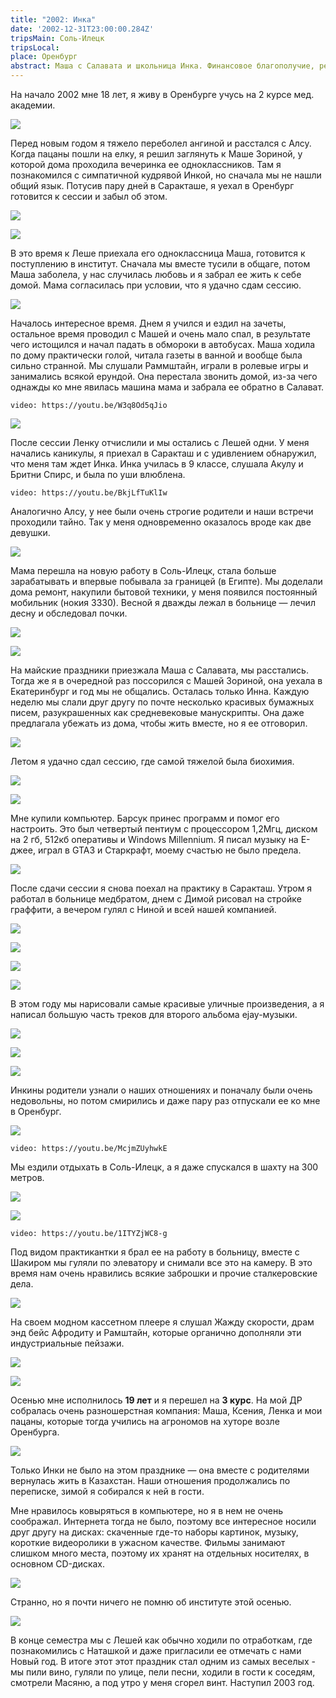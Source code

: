 ```yaml
---
title: "2002: Инка"
date: '2002-12-31T23:00:00.284Z'
tripsMain: Соль-Илецк
tripsLocal: 
place: Оренбург
abstract: Маша с Салавата и школьница Инка. Финансовое благополучие, ремонт и покупка компьютера. Заброшки и шахта.
---
```


На начало 2002 мне 18 лет, я живу в Оренбурге учусь на 2 курсе мед. академии.

![](m/2002-inna-02.jpg)

Перед новым годом я тяжело переболел ангиной и расстался с Алсу. Когда пацаны пошли на елку, я решил заглянуть к Маше Зориной, у которой дома проходила вечеринка ее одноклассников. Там я познакомился с симпатичной кудрявой Инкой, но сначала мы не нашли общий язык. Потусив пару дней в Саракташе, я уехал в Оренбург готовится к сессии и забыл об этом.

![](m/vania2002.jpg)

![](m/orgma-2k-2002-fiza.jpg)

В это время к Леше приехала его одноклассница Маша, готовится к поступлению в институт. Сначала мы вместе тусили в общаге, потом Маша заболела, у нас случилась любовь и я забрал ее жить к себе домой. Мама согласилась при условии, что я удачно сдам сессию.

![](m/2002-masha-ruban-01.jpg)

Началось интересное время. Днем я учился и ездил на зачеты, остальное время проводил с Машей и очень мало спал, в результате чего истощился и начал падать в обмороки в автобусах. Маша ходила по дому практически голой, читала газеты в ванной и вообще была сильно странной. Мы слушали Раммштайн, играли в ролевые игры и занимались всякой ерундой. Она перестала звонить домой, из-за чего однажды ко мне явилась машина мама и забрала ее обратно в Салават.

`video: https://youtu.be/W3q8Od5qJio`

![](dop/masha-r-text.jpg)

После сессии Ленку отчислили и мы остались с Лешей одни. У меня начались каникулы, я приехал в Саракташ и с удивлением обнаружил, что меня там ждет Инка. Инка училась в 9 классе, слушала Акулу и Бритни Спирс, и была по уши влюблена. 

`video: https://youtu.be/BkjLfTuKlIw`

Аналогично Алсу, у нее были очень строгие родители и наши встречи проходили тайно. Так у меня одновременно оказалось вроде как две девушки.

![](m/2002-inna-04.jpg)

Мама перешла на новую работу в Соль-Илецк, стала больше зарабатывать и впервые побывала за границей (в Египте). Мы доделали дома ремонт, накупили бытовой техники, у меня появился постоянный мобильник (нокия 3330). Весной я дважды лежал в больнице — лечил десну и обследовал почки.

![](dop/room.jpg)

![](dop/nokia.jpg)

На майские праздники приезжала Маша с Салавата, мы расстались. Тогда же я в очередной раз поссорился с Машей Зориной, она уехала в Екатеринбург и год мы не общались. Осталась только Инна. Каждую неделю мы слали друг другу по почте несколько красивых бумажных писем, разукрашенных как средневековые манускрипты. Она даже предлагала убежать из дома, чтобы жить вместе, но я ее отговорил.

![](dop/inka-start.jpg)

Летом я удачно сдал сессию, где самой тяжелой была биохимия. 

![](m/orgma-2k-2002-biohim.jpg)

![](m/orgma-2k-2002-angl.jpg)

Мне купили компьютер. Барсук принес программ и помог его настроить. Это был четвертый пентиум с процессором 1,2Мгц, диском на 2 гб, 512кб оперативы и Windows Millennium. Я писал музыку на Е-джее, играл в GTA3 и Старкрафт, моему счастью не было предела.

![](m/2002-inna-05.jpg)

После сдачи сессии я снова поехал на практику в Саракташ. Утром я работал в больнице медбратом, днем с Димой рисовал на стройке граффити, а вечером гулял с Ниной и всей нашей компанией.

![](m/2002-praktika-1.jpg)

![](m/2002-praktika-3.jpg)

![](m/2002-nina-03.jpg)

![](m/2002-nina-04.jpg)

В этом году мы нарисовали самые красивые уличные произведения, а я написал большую часть треков для второго альбома ejay-музыки.

![](m/dima2001-2002-3.jpg)

![](m/2002-nina-01.jpg)

![](m/2002-nina-02.jpg)

Инкины родители узнали о наших отношениях и поначалу были очень недовольны, но потом смирились и даже пару раз отпускали ее ко мне в Оренбург.

![](m/2002-inna-03.jpg)

`video: https://youtu.be/McjmZUyhwkE`

Мы ездили отдыхать в Соль-Илецк, а я даже спускался в шахту на 300 метров.

![](m/salt2002-1.jpg)

![](m/salt2002-5v.jpg)

`video: https://youtu.be/1ITYZjWC8-g`

Под видом практикантки я брал ее на работу в больницу, вместе с Шакиром мы гуляли по элеватору и снимали все это на камеру. В это время нам очень нравились всякие заброшки и прочие сталкеровские дела. 

![](m/2002-inna-06.jpg)

На своем модном кассетном плеере я слушал Жажду скорости, драм энд бейс Афродиту и Рамштайн, которые органично дополняли эти индустриальные пейзажи.

![](m/dima2001-2002-4.jpg)

![](m/dima2001-2002-5.jpg) 

Осенью мне исполнилось **19 лет** и я перешел на **3 курс**. На мой ДР собралась очень разношерстная компания: Маша, Ксения, Ленка и мои пацаны, которые тогда учились на агрономов на хуторе возле Оренбурга.

![](m/2002-09-dr-mix1.jpg)

Только Инки не было на этом празднике — она вместе с родителями вернулась жить в Казахстан. Наши отношения продолжались по переписке, зимой я собирался к ней в гости.

Мне нравилось ковыряться в компьютере, но я в нем не очень соображал. Интернета тогда не было, поэтому все интересное носили друг другу на дисках: скаченные где-то наборы картинок, музыку, короткие видеоролики в ужасном качестве. Фильмы занимают слишком много места, поэтому их хранят на отдельных носителях, в основном CD-дисках.

![](dop/stol2002.jpg)

Странно, но я почти ничего не помню об институте этой осенью. 

![](m/orgma-3k-2002-micra.jpg)

В конце семестра мы с Лешей как обычно ходили по отработкам, где познакомились с Наташкой и даже пригласили ее отмечать с нами Новый год. В итоге этот этот праздник стал одним из самых веселых - мы пили вино, гуляли по улице, пели песни, ходили в гости к соседям, смотрели Масяню, а под утро у меня сгорел винт. Наступил 2003 год.
